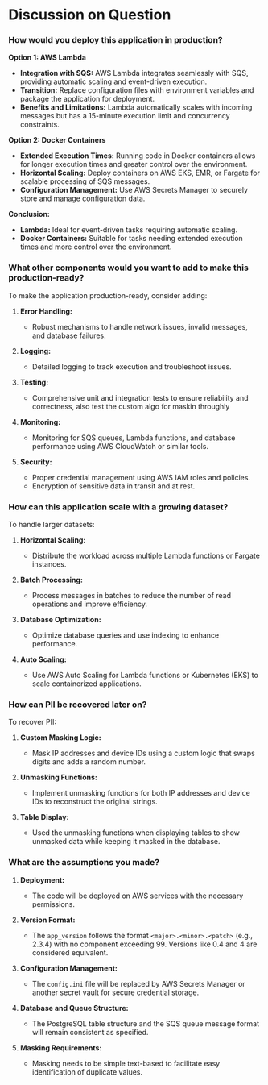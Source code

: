 # Discussion on Question
### How would you deploy this application in production?

**Option 1: AWS Lambda**
- **Integration with SQS:** AWS Lambda integrates seamlessly with SQS, providing automatic scaling and event-driven execution.
- **Transition:** Replace configuration files with environment variables and package the application for deployment.
- **Benefits and Limitations:** Lambda automatically scales with incoming messages but has a 15-minute execution limit and concurrency constraints.

**Option 2: Docker Containers**
- **Extended Execution Times:** Running code in Docker containers allows for longer execution times and greater control over the environment.
- **Horizontal Scaling:** Deploy containers on AWS EKS, EMR, or Fargate for scalable processing of SQS messages.
- **Configuration Management:** Use AWS Secrets Manager to securely store and manage configuration data.

**Conclusion:**
- **Lambda:** Ideal for event-driven tasks requiring automatic scaling.
- **Docker Containers:** Suitable for tasks needing extended execution times and more control over the environment.

### What other components would you want to add to make this production-ready?

To make the application production-ready, consider adding:

1. **Error Handling:**
   - Robust mechanisms to handle network issues, invalid messages, and database failures.
   
2. **Logging:**
   - Detailed logging to track execution and troubleshoot issues.

3. **Testing:**
   - Comprehensive unit and integration tests to ensure reliability and correctness, also test the custom algo for maskin throughly 

4. **Monitoring:**
   - Monitoring for SQS queues, Lambda functions, and database performance using AWS CloudWatch or similar tools.

5. **Security:**
   - Proper credential management using AWS IAM roles and policies.
   - Encryption of sensitive data in transit and at rest.

### How can this application scale with a growing dataset?

To handle larger datasets:

1. **Horizontal Scaling:**
   - Distribute the workload across multiple Lambda functions or Fargate instances.
   
2. **Batch Processing:**
   - Process messages in batches to reduce the number of read operations and improve efficiency.
   
3. **Database Optimization:**
   - Optimize database queries and use indexing to enhance performance.
   
4. **Auto Scaling:**
   - Use AWS Auto Scaling for Lambda functions or Kubernetes (EKS) to scale containerized applications.

### How can PII be recovered later on?

To recover PII:

1. **Custom Masking Logic:**
   - Mask IP addresses and device IDs using a custom logic that swaps digits and adds a random number.
   
2. **Unmasking Functions:**
   - Implement unmasking functions for both IP addresses and device IDs to reconstruct the original strings.
   
3. **Table Display:**
   - Used the unmasking functions when displaying tables to show unmasked data while keeping it masked in the database.

### What are the assumptions you made?

1. **Deployment:**
   - The code will be deployed on AWS services with the necessary permissions.
   
2. **Version Format:**
   - The `app_version` follows the format `<major>.<minor>.<patch>` (e.g., 2.3.4) with no component exceeding 99. Versions like 0.4 and 4 are considered equivalent.
   
3. **Configuration Management:**
   - The `config.ini` file will be replaced by AWS Secrets Manager or another secret vault for secure credential storage.
   
4. **Database and Queue Structure:**
   - The PostgreSQL table structure and the SQS queue message format will remain consistent as specified.
   
5. **Masking Requirements:**
   - Masking needs to be simple text-based to facilitate easy identification of duplicate values.
